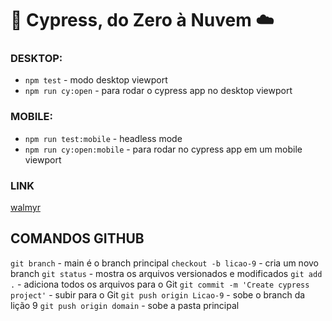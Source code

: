 # 🌲 Cypress, do Zero à Nuvem ☁️

### DESKTOP:
- `npm test` - modo desktop viewport
- `npm run cy:open` - para rodar o cypress app no desktop viewport

### MOBILE:
- `npm run test:mobile` - headless mode
- `npm run cy:open:mobile` - para rodar no cypress app em um mobile viewport

### LINK
[walmyr](https://walmyr.dev)


## COMANDOS GITHUB

`git branch` - main é o branch principal
`checkout -b licao-9` - cria um novo branch
`git status` - mostra os arquivos versionados e modificados 
`git add .` - adiciona todos os arquivos para o Git
`git commit -m 'Create cypress project'` - subir para o Git
`git push origin Licao-9` - sobe o branch da lição 9
`git push origin domain` - sobe a pasta principal